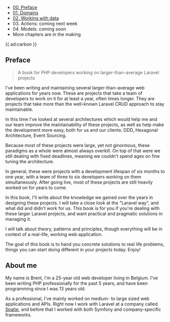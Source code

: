 - [00. Preface](#preface)
- [01. Domains](/blog/laravel-beyond-crud-01-domain-oriented-laravel)
- [02. Working with data](/blog/laravel-beyond-crud-02-working-with-data)
- <span>03. Actions: coming next week</span>
- <span>04. Models: coming soon</span>
- More chapters are in the making

{{ ad:carbon }}

## Preface

> A book for PHP developers working on larger-than-average Laravel projects 

I've been writing and maintaining several larger-than-average web applications for years now. These are projects that take a team of developers to work on it for at least a year, often times longer. They are projects that take more than the well-known Laravel CRUD approach to stay maintainable.

In this time I've looked at several architectures which would help me and our team improve the maintainability of these projects, as well as help make the development more easy, both for us and our clients: DDD, Hexagonal Architecture, Event Sourcing.

Because most of these projects were large, yet not ginormous, these paradigms as a whole were almost always overkill. On top of that were we still dealing with fixed deadlines, meaning we couldn't spend ages on fine tuning the architecture.

In general, these were projects with a development lifespan of six months to one year, with a team of three to six developers working on them simultaneously. After going live, most of these projects are still heavily worked on for years to come.

In this book, I'll write about the knowledge we gained over the years in designing these projects. I will take a close look at the "Laravel way", and what did and didn't work for us.
This book is for you if you're dealing with these larger Laravel projects, and want practical and pragmatic solutions in managing it.

I will talk about theory, patterns and principles, though everything will be in context of a real-life, working web application.

The goal of this book is to hand you concrete solutions to real life problems, things you can start doing different in your projects today. Enjoy!

## About me

My name is Brent, I'm a 25-year old web developer living in Belgium. I've been writing PHP professionally for the past 5 years, and have been programming since I was 13 years old.

As a professional, I've mainly worked on medium- to large sized web applications and APIs. Right now I work with Laravel at a company called [Spatie](*https://spatie.be), and before that I worked with both Symfony and company-specific frameworks.
